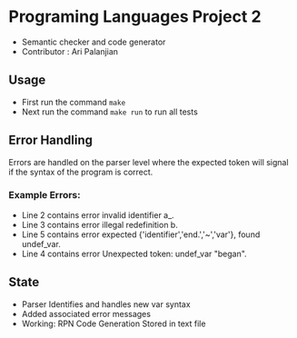 # Programing Languages Project 2
- Semantic checker and code generator
- Contributor : Ari Palanjian
## Usage
- First run the command ```make```
- Next run the command ```make run``` to run all tests

## Error Handling
Errors are handled on the parser level where the expected token will signal if the syntax of the program is correct.
### Example Errors:
- Line 2 contains error invalid identifier a_.
- Line 3 contains error illegal redefinition b.
- Line 5 contains error expected {'identifier','end.','~','var'}, found undef_var.
- Line 4 contains error Unexpected token: undef_var "began".

## State
- Parser Identifies and handles new var syntax
- Added associated error messages
- Working: RPN Code Generation Stored in text file
